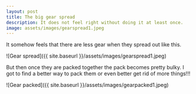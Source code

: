 ```yaml
---
layout: post
title: The big gear spread 
description: It does not feel right without doing it at least once.
image: assets/images/gearspread1.jpeg
---
```


It somehow feels that there are less gear when they spread out like this. 

![Gear spread]({{ site.baseurl }}/assets/images/gearspread1.jpeg)

But then once they are packed together  the pack becomes pretty bulky. I got to find a better way to pack them or even better get rid of more things!!!

![Gear packed]({{ site.baseurl }}/assets/images/gearpacked1.jpeg)
